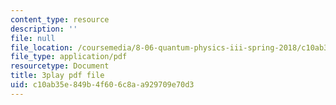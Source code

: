 ```yaml
---
content_type: resource
description: ''
file: null
file_location: /coursemedia/8-06-quantum-physics-iii-spring-2018/c10ab35e849b4f606c8aa929709e70d3_7Y5me3mwXpA.pdf
file_type: application/pdf
resourcetype: Document
title: 3play pdf file
uid: c10ab35e-849b-4f60-6c8a-a929709e70d3
---
```

